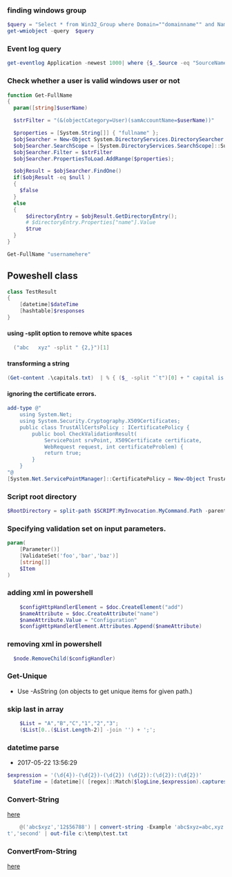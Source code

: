 ### finding windows group
``` powershell
$query = "Select * from Win32_Group where Domain=""domainname"" and Name=""groupname"""
get-wmiobject -query  $query
```

### Event log query
``` powershell
get-eventlog Application -newest 1000| where {$_.Source -eq "SourceName" -and $_.EntryType -eq "Warning"} | %{$_.Message} |out-file c:\temp\out.txt
```
### Check whether a user is valid windows user or not
``` powershell
function Get-FullName
{
  param([string]$userName)

  $strFilter = "(&(objectCategory=User)(samAccountName=$userName))"

  $properties = [System.String[]] { "fullname" };
  $objSearcher = New-Object System.DirectoryServices.DirectorySearcher
  $objSearcher.SearchScope = [System.DirectoryServices.SearchScope]::Subtree;
  $objSearcher.Filter = $strFilter
  $objSearcher.PropertiesToLoad.AddRange($properties);

  $objResult = $objSearcher.FindOne()
  if($objResult -eq $null )
  {
    $false
  }
  else
  {
      $directoryEntry = $objResult.GetDirectoryEntry();
      # $directoryEntry.Properties["name"].Value
      $true
  }
}

Get-FullName "usernamehere"
```

## Poweshell class

```powershell
class TestResult
{
    [datetime]$dateTime
    [hashtable]$responses
}
```

#### using -split option to remove white spaces
```powershell
  ("abc   xyz" -split " {2,}")[1]
```
#### transforming a string
```powershell
(Get-content .\capitals.txt)  | % { ($_ -split "`t")[0] + " capital is " + ($_ -split "`t")[1]}
```

#### ignoring the certificate errors.
```powershell
add-type @"
    using System.Net;
    using System.Security.Cryptography.X509Certificates;
    public class TrustAllCertsPolicy : ICertificatePolicy {
        public bool CheckValidationResult(
            ServicePoint srvPoint, X509Certificate certificate,
            WebRequest request, int certificateProblem) {
            return true;
        }
    }
"@
[System.Net.ServicePointManager]::CertificatePolicy = New-Object TrustAllCertsPolicy
```
### Script root directory
```powershell
$RootDirectory = split-path $SCRIPT:MyInvocation.MyCommand.Path -parent
```

### Specifying validation set on input parameters.
```powershell
param(
    [Parameter()]
    [ValidateSet('foo','bar','baz')]
    [string[]]
    $Item
)
```
### adding xml in powershell
```powershell
    $configHttpHandlerElement = $doc.CreateElement("add")
    $nameAttribute = $doc.CreateAttribute("name")
    $nameAttribute.Value = "Configuration"
    $configHttpHandlerElement.Attributes.Append($nameAttribute)
```    
### removing xml in powershell
```powershell
  $node.RemoveChild($configHandler)
```

### Get-Unique
* Use -AsString (on objects to get unique items for given path.)

### skip last in array
```powershell
    $List = "A","B","C","1","2","3";
    ($List[0..($List.Length-2)] -join '') + ';';
```

### datetime parse
* 2017-05-22 13:56:29
```powershell
$expression = '(\d{4})-(\d{2})-(\d{2}) (\d{2}):(\d{2}):(\d{2})'
  $dateTime = [datetime]( [regex]::Match($logLine,$expression).captures.groups[0].captures.value )
```

### Convert-String
[here](https://blogs.technet.microsoft.com/ashleymcglone/2016/09/13/use-the-new-powershell-cmdlet-convert-string-to-parse-email-addresses/)

```powershell
    @('abc$xyz','12$56788') | convert-string -Example 'abc$xyz=abc,xyz' | convertfrom-csv -header 'f
t','second' | out-file c:\temp\test.txt

```

### ConvertFrom-String
[here](https://blogs.technet.microsoft.com/ashleymcglone/2016/09/14/use-the-new-powershell-cmdlet-convertfrom-string-to-parse-klist-kerberos-ticket-output/)
